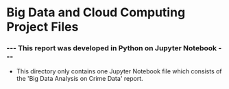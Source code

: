 # Big Data and Cloud Computing Project Files

### --- This report was developed in Python on Jupyter Notebook ---

- This directory only contains one Jupyter Notebook file which consists of the 'Big Data Analysis on Crime Data' report.
